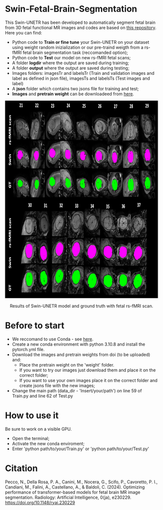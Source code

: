 # Swin-Fetal-Brain-Segmentation

This Swin-UNETR has been developed to automatically segment fetal brain from 3D fetal functional MR images and codes are based on [this repository](https://github.com/Project-MONAI/research-contributions/tree/main/SwinUNETR). Here you can find:
 
  -  Python code to **Train or fine tune** your Swin-UNETR on your dataset using weight random inizialization or our pre-traind weigth from a rs-fMRI fetal brain segmentation task (reccomanded option);
  - Python code to **Test** our model on new rs-fMRI fetal scans;
  - A folder **logdir** where the output are saved during training;
  - A folder **output** where the output are saved during testing;
  - Images folders: imagesTr and labelsTr (Train and validation images and label as defined in json file), imagesTs and labelsTs (Test images and label)
  -  A **json** folder which contains two jsons file for training and test;
  -  **Images** and **pretrain weight** can be downloadeed from [here](https://doi.org/10.17632/dyg9dpmgvs.1).

<p align="center">
<img src="https://github.com/NicoloPecco/Swin-Functional-Fetal-Brain-Segmentation/blob/main/Image_results.png" width="1000" height="650">
</p>
<p align="center">
Results of Swin-UNETR model and ground truth with fetal rs-fMRI scan.
</p>

# Before to start

- We reccomand to use Conda - see [here](https://conda.io/projects/conda/en/latest/user-guide/install/index.html).
- Create a new conda environment with python 3.10.8 and install the pytorch.yml file.
- Download the images and pretrain weights from doi (to be uploaded) and:
   - Place the pretrain weight on the 'weight' folder.
   - If you want to try our images just download them and place it on the correct folder;
   - If you want to use your own images place it on the correct folder and create jsons file with the new images;
- Change the main path (data_dir - 'Insert/your/path') on line 59 of Train.py and line 62 of Test.py

# How to use it

Be sure to work on a visible GPU.

- Open the terminal;
- Activate the new conda enviroment;
- Enter 'python path/to/your/Train.py' or 'python path/to/your/Test.py'

# Citation

Pecco, N., Della Rosa, P. A., Canini, M., Nocera, G., Scifo, P., Cavoretto, P. I., Candiani, M., Falini, A., Castellano, A., & Baldoli, C. (2024). Optimizing performance of transformer-based models for fetal brain MR image segmentation. Radiology: Artificial Intelligence, 0(ja), e230229. https://doi.org/10.1148/ryai.230229

